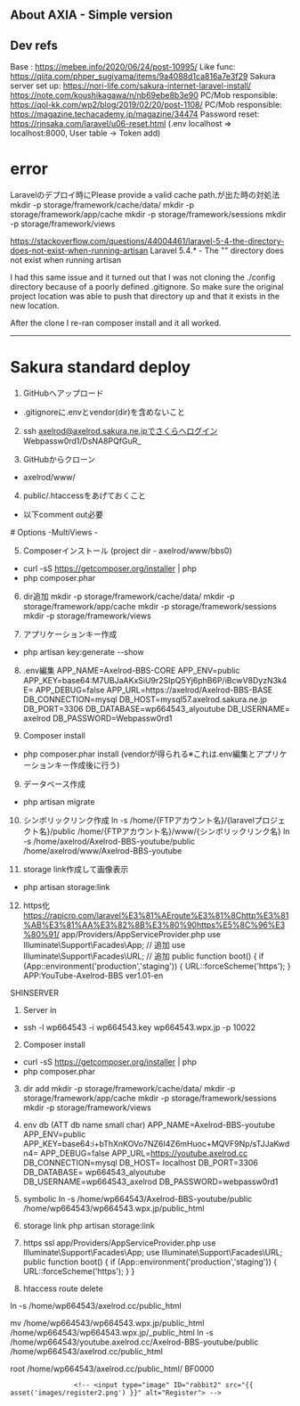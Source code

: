 <p align="center"><a href="https://laravel.com" target="_blank"><img src="{{ asset('images/sample.jpeg') }}" alt=""></a></p>

<p align="center">
<a href="https://github.com/axia-axia/bbs1"><img src="{{ asset('images/sample.jpeg') }}" alt=""></a>
</p>

## About AXIA - Simple version


## Dev refs
Base : https://mebee.info/2020/06/24/post-10995/
Like func: https://qiita.com/phper_sugiyama/items/9a4088d1ca816a7e3f29
Sakura server set up: https://nori-life.com/sakura-internet-laravel-install/
https://note.com/koushikagawa/n/nb69ebe8b3e90
PC/Mob responsible: https://qol-kk.com/wp2/blog/2019/02/20/post-1108/
PC/Mob responsible: https://magazine.techacademy.jp/magazine/34474
Password reset: https://rinsaka.com/laravel/u06-reset.html (.env localhost => localhost:8000,  User table -> Token add)


# error
Laravelのデプロイ時にPlease provide a valid cache path.が出た時の対処法
mkdir -p storage/framework/cache/data/
mkdir -p storage/framework/app/cache
mkdir -p storage/framework/sessions
mkdir -p storage/framework/views


https://stackoverflow.com/questions/44004461/laravel-5-4-the-directory-does-not-exist-when-running-artisan
Laravel 5.4.* - The "" directory does not exist when running artisan

I had this same issue and it turned out that I was not cloning the ./config directory because of a poorly defined .gitignore. So make sure the original project location was able to push that directory up and that it exists in the new location.

After the clone I re-ran composer install and it all worked.







---------------------------------------------------------------
# Sakura standard deploy
1. GitHubへアップロード
- .gitignoreに.envとvendor(dir)を含めないこと

2. ssh axelrod@axelrod.sakura.ne.jpでさくらへログイン
Webpassw0rd1/DsNA8PQfGuR_

3. GitHubからクローン
- axelrod/www/

4. public/.htaccessをあげておくこと
- 以下comment out必要
<IfModule mod_negotiation.c>
# Options -MultiViews
</IfModule> -

5. Composerインストール (project dir - axelrod/www/bbs0)
- curl -sS https://getcomposer.org/installer | php
- php composer.phar

6. dir追加
mkdir -p storage/framework/cache/data/
mkdir -p storage/framework/app/cache
mkdir -p storage/framework/sessions
mkdir -p storage/framework/views

7. アプリケーションキー作成
- php artisan key:generate --show

8. .env編集
APP_NAME=Axelrod-BBS-CORE
APP_ENV=public
APP_KEY=base64:M7UBJaAKxSiU9r2SIpQ5Yj6phB6P/iBcwV8DyzN3k4E=
APP_DEBUG=false
APP_URL=https://axelrod/Axelrod-BBS-BASE
DB_CONNECTION=mysql
DB_HOST=mysql57.axelrod.sakura.ne.jp
DB_PORT=3306
DB_DATABASE=wp664543_alyoutube
DB_USERNAME= axelrod
DB_PASSWORD=Webpassw0rd1

8. Composer install
- php composer.phar install  (vendorが得られる※これは.env編集とアプリケーションキー作成後に行う)

9. データベース作成
- php artisan migrate

10. シンボリックリンク作成
ln -s /home/{FTPアカウント名}/{laravelプロジェクト名}/public /home/{FTPアカウント名}/www/{シンボリックリンク名}
ln -s /home/axelrod/Axelrod-BBS-youtube/public /home/axelrod/www/Axelrod-BBS-youtube

11. storage link作成して画像表示
- php artisan storage:link

12. https化
https://rapicro.com/laravel%E3%81%AEroute%E3%81%8Chttp%E3%81%AB%E3%81%AA%E3%82%8B%E3%80%90https%E5%8C%96%E3%80%91/
app/Providers/AppServiceProvider.php 
use Illuminate\Support\Facades\App; // 追加
use Illuminate\Support\Facades\URL; // 追加
public function boot() {
    if (App::environment('production','staging')) {
        URL::forceScheme('https');
    }
APP:YouTube-Axelrod-BBS
ver1.01-en




SHINSERVER

1. Server in
- ssh -l wp664543 -i wp664543.key wp664543.wpx.jp -p 10022

2. Composer install
- curl -sS https://getcomposer.org/installer | php
- php composer.phar

3. dir add
mkdir -p storage/framework/cache/data/
mkdir -p storage/framework/app/cache
mkdir -p storage/framework/sessions
mkdir -p storage/framework/views

4. env db (ATT db name small char)
APP_NAME=Axelrod-BBS-youtube
APP_ENV=public
APP_KEY=base64:i+bThXnKOVo7NZ6I4Z6mHuoc+MQVF9Np/sTJJaKwdn4=
APP_DEBUG=false
APP_URL=https://youtube.axelrod.cc
DB_CONNECTION=mysql
DB_HOST= localhost
DB_PORT=3306
DB_DATABASE= wp664543_alyoutube
DB_USERNAME=wp664543_axelrod
DB_PASSWORD=webpassw0rd1

5. symbolic
ln -s /home/wp664543/Axelrod-BBS-youtube/public  /home/wp664543/wp664543.wpx.jp/public_html

6. storage link
php artisan storage:link

7. https ssl app/Providers/AppServiceProvider.php 
use Illuminate\Support\Facades\App;
use Illuminate\Support\Facades\URL;
public function boot() {
    if (App::environment('production','staging')) {
        URL::forceScheme('https');
    }
}

8. htaccess
route delete

ln -s /home/wp664543/axelrod.cc/public_html

mv /home/wp664543/wp664543.wpx.jp/public_html /home/wp664543/wp664543.wpx.jp/_public_html
ln -s /home/wp664543/youtube.axelrod.cc/Axelrod-BBS-youtube/public /home/wp664543/axelrod.cc/public_html



root
/home/wp664543/axelrod.cc/public_html/
BF0000


                    <!-- <input type="image" ID="rabbit2" src="{{ asset('images/register2.png') }}" alt="Register"> -->